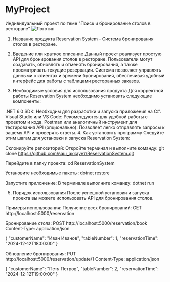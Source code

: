 # MyProject
 Индивидуальный проект по теме "Поиск и бронирование столов в ресторане"
 ![Логотип](https://octodex.github.com/images/orderedlistocat.png "Логотип GitHub")

 1. Название продукта
Reservation System - Система бронирования столов в ресторане.

2. Введение или краткое описание
Данный проект реализует простую API для бронирования столов в ресторане. Пользователи могут создавать, обновлять и отменять бронирования, а также просматривать текущие резервации. Система позволяет управлять данными о клиентах и времени бронирования, обеспечивая удобный интерфейс для работы с таблицами ресторанных заказов.

3. Необходимые условия для использования продукта
Для корректной работы Reservation System необходимо установить следующие компоненты:

.NET 6.0 SDK: Необходим для разработки и запуска приложения на C#.
Visual Studio или VS Code: Рекомендуются для удобной работы с проектом и кода.
Postman или аналогичный инструмент для тестирования API (опционально): Позволяет легко отправлять запросы к вашему API и проверять ответы.
4. Как установить программу
Следуйте этим шагам для установки и запуска Reservation System:

Склонируйте репозиторий:
Откройте терминал и выполните команду:
git clone https://github.com/ваш_аккаунт/ReservationSystem.git

Перейдите в папку проекта:
cd ReservationSystem

Установите необходимые пакеты:
dotnet restore

Запустите приложение:
В терминале выполните команду:
dotnet run

5. Порядок использования
После успешной установки и запуска проекта вы можете использовать API для бронирования столов.

Примеры использования:
Получение всех бронирований:
GET http://localhost:5000/reservation

Бронирование стола:
POST http://localhost:5000/reservation/book
Content-Type: application/json

{
    "customerName": "Иван Иванов",
    "tableNumber": 1,
    "reservationTime": "2024-12-12T18:00:00"
}

Обновление бронирования:
PUT http://localhost:5000/reservation/update/1
Content-Type: application/json

{
    "customerName": "Петя Петров",
    "tableNumber": 2,
    "reservationTime": "2024-12-12T19:00:00"
}

